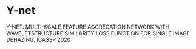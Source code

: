 # Y-net
Y-NET: MULTI-SCALE FEATURE AGGREGATION NETWORK WITH WAVELETSTRUCTURE SIMILARITY LOSS FUNCTION FOR SINGLE IMAGE DEHAZING, ICASSP 2020
